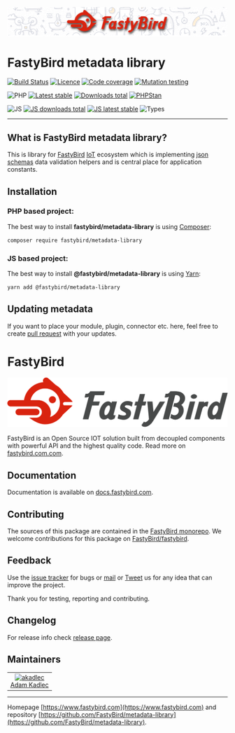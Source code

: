 <p align="center">
	<img src="https://github.com/fastybird/.github/blob/main/assets/repo_title.png?raw=true" alt="FastyBird"/>
</p>

# FastyBird metadata library

[![Build Status](https://flat.badgen.net/github/checks/FastyBird/metadata-library/main?cache=300&style=flat-square)](https://github.com/FastyBird/metadata-library/actions)
[![Licence](https://flat.badgen.net/github/license/FastyBird/metadata-library?cache=300&style=flat-square)](https://github.com/FastyBird/metadata-library/blob/main/LICENSE.md)
[![Code coverage](https://flat.badgen.net/coveralls/c/github/FastyBird/metadata-library?cache=300&style=flat-square)](https://coveralls.io/r/FastyBird/metadata-library)
[![Mutation testing](https://img.shields.io/endpoint?style=flat-square&url=https%3A%2F%2Fbadge-api.stryker-mutator.io%2Fgithub.com%2FFastyBird%2Fmetadata-library%2Fmain)](https://dashboard.stryker-mutator.io/reports/github.com/FastyBird/metadata-library/main)

![PHP](https://flat.badgen.net/packagist/php/FastyBird/metadata-library?cache=300&style=flat-square)
[![Latest stable](https://flat.badgen.net/packagist/v/FastyBird/metadata-library/latest?cache=300&style=flat-square)](https://packagist.org/packages/FastyBird/metadata-library)
[![Downloads total](https://flat.badgen.net/packagist/dt/FastyBird/metadata-library?cache=300&style=flat-square)](https://packagist.org/packages/FastyBird/metadata-library)
[![PHPStan](https://flat.badgen.net/static/PHPStan/enabled/green?cache=300&style=flat-square)](https://github.com/phpstan/phpstan)

![JS](https://flat.badgen.net/static/js/es6/blue?cache=300&style=flat-square)
[![JS downloads total](https://flat.badgen.net/npm/dt/@fastybird/metadata-library?cache=300&style=flat-square)](https://www.npmjs.com/package/@fastybird/metadata-library)
[![JS latest stable](https://flat.badgen.net/npm/v/@fastybird/metadata-library?cache=300&style=flat-square)](https://www.npmjs.com/package/@fastybird/metadata-library)
![Types](https://flat.badgen.net/npm/types/@fastybird/metadata-library?cache=300&style=flat-square)

***

## What is FastyBird metadata library?

This is library for [FastyBird](https://www.fastybird.com) [IoT](https://en.wikipedia.org/wiki/Internet_of_things) ecosystem which is
implementing [json schemas](https://json-schema.org) data validation helpers and is central place for application
constants.

## Installation

### PHP based project:

The best way to install **fastybird/metadata-library** is using [Composer](http://getcomposer.org/):

```sh
composer require fastybird/metadata-library
```

### JS based project:

The best way to install **@fastybird/metadata-library** is using [Yarn](https://yarnpkg.com/):

```sh
yarn add @fastybird/metadata-library
```

## Updating metadata

If you want to place your module, plugin, connector etc. here, feel free to create [pull request](https://github.com/FastyBird/fastybird/pulls) with your updates.

# FastyBird

<p align="center">
	<img src="https://github.com/fastybird/.github/blob/main/assets/fastybird_row.svg?raw=true" alt="FastyBird"/>
</p>

FastyBird is an Open Source IOT solution built from decoupled components with powerful API and the highest quality code. Read more on [fastybird.com.com](https://www.fastybird.com).

## Documentation

Documentation is available on [docs.fastybird.com](https://docs.fastybird.com).

## Contributing

The sources of this package are contained in the [FastyBird monorepo](https://github.com/FastyBird/fastybird). We welcome contributions for this package on [FastyBird/fastybird](https://github.com/FastyBird/).

## Feedback

Use the [issue tracker](https://github.com/FastyBird/fastybird/issues) for bugs
or [mail](mailto:code@fastybird.com) or [Tweet](https://twitter.com/fastybird) us for any idea that can improve the
project.

Thank you for testing, reporting and contributing.

## Changelog

For release info check [release page](https://github.com/FastyBird/fastybird/releases).

## Maintainers

<table>
	<tbody>
		<tr>
			<td align="center">
				<a href="https://github.com/akadlec">
					<img alt="akadlec" width="80" height="80" src="https://avatars3.githubusercontent.com/u/1866672?s=460&amp;v=4" />
				</a>
				<br>
				<a href="https://github.com/akadlec">Adam Kadlec</a>
			</td>
		</tr>
	</tbody>
</table>

***
Homepage [https://www.fastybird.com](https://www.fastybird.com) and
repository [https://github.com/FastyBird/metadata-library](https://github.com/FastyBird/metadata-library).
